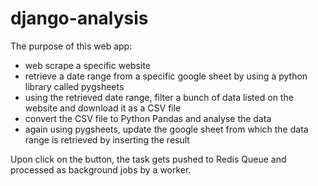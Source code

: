 # django-analysis

The purpose of this web app:
* web scrape a specific website
* retrieve a date range from a specific google sheet by using a python library called pygsheets
* using the retrieved date range, filter a bunch of data listed on the website and download it as a CSV file 
* convert the CSV file to Python Pandas and analyse the data 
* again using pygsheets, update the google sheet from which the data range is retrieved by inserting the result

Upon click on the button, the task gets pushed to Redis Queue and processed as background jobs by a worker.
